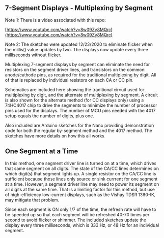 

## 7-Segment Displays - Multiplexing by Segment


Note 1:  There is a video associated with this repo:

[https://www.youtube.com/watch?v=8w09Zy8MQrc](https://www.youtube.com/watch?v=8w09Zy8MQrc)

Note 2:  The sketches were updated 12/23/2020 to eliminate
flicker when the millis() value updates by two.  The
displays now update every three milliseconds without
flicker.


Multiplexing 7-segment displays by segment can eliminate
the need for resistors on the segment driver lines, and
transistors on the common anode/cathode pins, as required
for the traditional multiplexing by digit.  All of that is
replaced by individual resistors on each CA or CC pin.

Schematics are included here showing the traditional
circuit used for multiplexing by digit, and the alternate
of multiplexing by segment.  A circuit is also shown for
the alternate method (for CC displays only) using a
74HC4017 chip to drive the segments to minimize the number
of processor pins used for the displays.  The number of MCU
pins needed with the 4017 setup equals the number of
digits, plus one.

Also included are Arduino sketches for the Nano providing
demonstration code for both the regular by-segment method
and the 4017 method.  The sketches have more details on how
this all works.


## One Segment at a Time

In this method, one segment driver line is turned on at a
time, which drives that same segment on all digits.  The
state of the CA/CC lines determines on which digit(s) that
segment lights up.  A single resistor on the CA/CC line is
sufficient because those lines only source or sink currrent
for one segment at a time.  However, a segment driver line
may need to power its segment on all digits at the same
time.  That is a limiting factor for this method, but use
of high-efficiency low-current displays, such as the Vishay
TDSR 1360-IK, may mitigate that problem.

Since each segment is ON only 1/7 of the time, the refresh
rate will have to be speeded up so that each segment will
be refreshed 40-70 times per second to avoid flicker or
shimmer. The included sketches update the display every
three milliseconds, which is 333 Hz, or 48 Hz for an
individual segment.
